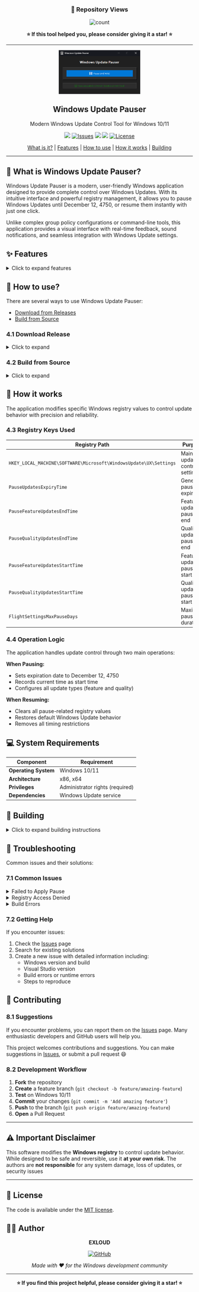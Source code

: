 <div align="center">
 
### 👀 Repository Views

<img alt="count" src="https://count.getloli.com/get/@:EXLOUD-WUP?theme=rule34" />

**⭐ If this tool helped you, please consider giving it a star! ⭐**

</div>

---

<p align="center">
 <img width="220px" src="assets/preview.png" align="center" alt="Windows Update Pauser" />
 <h2 align="center">Windows Update Pauser</h2>
 <p align="center">Modern Windows Update Control Tool for Windows 10/11</p>
</p>

<p align="center">
  <img src="https://custom-icon-badges.demolab.com/badge/Version-v1.0.0-brightgreen?logo=tag&logoColor=white" />
  <a href="https://github.com/EXLOUD/Windows-Update-Pauser/issues"><img alt="Issues" src="https://img.shields.io/github/issues/EXLOUD/Windows-Update-Pauser?color=F48D73" /></a>
  <img src="https://custom-icon-badges.demolab.com/badge/Visual%20Studio-2022-68217A?logo=visualstudio&logoColor=white" />
  <img src="https://custom-icon-badges.demolab.com/badge/Windows-10%2F11-0078D4?logo=windows&logoColor=white" />
  <a href="https://github.com/EXLOUD/Windows-Update-Pauser/blob/main/LICENSE"><img alt="License" src="https://img.shields.io/github/license/EXLOUD/Windows-Update-Pauser.svg" /></a>
</p>

<p align="center">
  <a href="#-what-is-windows-update-pauser">What is it?</a> | <a href="#-features">Features</a> | <a href="#-how-to-use">How to use</a> | <a href="#-how-it-works">How it works</a> | <a href="#-building">Building</a>
</p>

---

## 🎯 What is Windows Update Pauser?

Windows Update Pauser is a modern, user-friendly Windows application designed to provide complete control over Windows Updates. With its intuitive interface and powerful registry management, it allows you to pause Windows Updates until December 12, 4750, or resume them instantly with just one click.

Unlike complex group policy configurations or command-line tools, this application provides a visual interface with real-time feedback, sound notifications, and seamless integration with Windows Update settings.

## ✨ Features

<details>
<summary>Click to expand features</summary>

### 🎨 User Experience
- **Modern Dark UI Interface** - Clean, card-based design with smooth animations
- **One-Click Toggle** - Simple pause/resume functionality with large buttons
- **Real-time Status Feedback** - Color-coded success/error messages with visual indicators
- **Sound Notifications** - Audio confirmation after successful operations

### 🔧 Technical Capabilities
- **Long-term Pause Control** - Pauses updates until December 12, 4750 (~2000 years)
- **Complete Update Coverage** - Handles both feature and quality updates
- **Registry Management** - Safe and reliable Windows registry modifications
- **System Integration** - Automatically opens Windows Update settings after actions

### 🛡️ System Integration
- **Administrator Support** - Requires and handles elevated privileges properly
- **Windows Compatibility** - Full support for Windows 10 and 11
- **Error Handling** - Graceful error management with user-friendly messages
- **Service Integration** - Works with Windows Update service seamlessly

</details>

## 🚀 How to use?

There are several ways to use Windows Update Pauser:

- [Download from Releases](#41-download-release)
- [Build from Source](#42-build-from-source)

### 4.1 Download Release

<details>
<summary>Click to expand</summary>

The easiest way to get started is to download the pre-built executable.

#### 4.1.1 Download

**Download** the latest release from [GitHub Releases](https://github.com/EXLOUD/Windows-Update-Pauser/releases).

#### 4.1.2 Installation

1. **Extract** the downloaded archive
2. **Run** the executable as Administrator (required)
3. **Start** controlling your Windows Updates!

#### 4.1.3 Usage

1. **Launch** the application as Administrator
2. **Click** the **⏸️ Pause Until 4750** button to pause updates
3. **Click** the **▶️ Resume Updates** button to resume updates
4. **Receive** visual and audio feedback when operation completes
5. **Windows Update settings** will open automatically after each action

</details>

### 4.2 Build from Source

<details>
<summary>Click to expand</summary>

Since this repository contains source files without project files, you'll need to create a new project and integrate the code.

#### 4.2.1 Prerequisites

1. **Visual Studio 2019 or later** - Required for building the project
2. **Windows SDK** - For Windows API compatibility
3. **Required Libraries** - comctl32.lib, dwmapi.lib, uxtheme.lib, winmm.lib, version.lib

#### 4.2.2 Build Steps

**Method 1: Create New Project**
```bash
# Clone the repository
git clone https://github.com/EXLOUD/Windows-Update-Pauser.git
cd Windows-Update-Pauser

# Create a new Win32 GUI project in Visual Studio
# Copy the source files to your project directory
# Configure project settings and libraries
```

**Method 2: Manual Integration**
1. **Create** a new Win32 Application project in Visual Studio
2. **Copy** the following files to your project directory:
   - `UnifiedWindowsUpdateControl.cpp`
   - `resource.h`
   - `Resource.rc`
   - `icon.ico` (32x32)
   - `icon_small.ico` (16x16)
3. **Add** the files to your project
4. **Configure** linker dependencies:
   - comctl32.lib
   - dwmapi.lib
   - uxtheme.lib
   - winmm.lib
   - version.lib
5. **Build** in Release mode

#### 4.2.3 Project Configuration

Make sure your project has these settings:
- **Configuration Type**: Application (.exe)
- **Platform Toolset**: v142 or later
- **Windows SDK Version**: 10.0 or later
- **Character Set**: Unicode

#### 4.2.4 Run

1. Build the project in Visual Studio (Release mode)
2. Navigate to your output directory
3. Run the executable as Administrator (required)

</details>

## 🔧 How it works

The application modifies specific Windows registry values to control update behavior with precision and reliability.

### 4.3 Registry Keys Used

| Registry Path | Purpose |
|---------------|---------|
| `HKEY_LOCAL_MACHINE\SOFTWARE\Microsoft\WindowsUpdate\UX\Settings` | Main update control settings |
| `PauseUpdatesExpiryTime` | General pause expiration |
| `PauseFeatureUpdatesEndTime` | Feature updates pause end |
| `PauseQualityUpdatesEndTime` | Quality updates pause end |
| `PauseFeatureUpdatesStartTime` | Feature updates pause start |
| `PauseQualityUpdatesStartTime` | Quality updates pause start |
| `FlightSettingsMaxPauseDays` | Maximum pause duration |

### 4.4 Operation Logic

The application handles update control through two main operations:

**When Pausing:**
- Sets expiration date to December 12, 4750
- Records current time as start time
- Configures all update types (feature and quality)

**When Resuming:**
- Clears all pause-related registry values
- Restores default Windows Update behavior
- Removes all timing restrictions

## 💻 System Requirements

| Component | Requirement |
|-----------|-------------|
| **Operating System** | Windows 10/11 |
| **Architecture** | x86, x64 |
| **Privileges** | Administrator rights (required) |
| **Dependencies** | Windows Update service |

## 🔨 Building

<details>
<summary>Click to expand building instructions</summary>

### Prerequisites

Make sure you have the following installed:

- Visual Studio 2019 or later
- Windows SDK
- Required icon files (32x32 and 16x16)

### Project Structure

```
WindowsUpdatePauser/
├── src/                           # Source files (copy these to your project)
│   ├── UnifiedWindowsUpdateControl.cpp  # Main application logic
│   ├── resource.h                 # Resource definitions
│   └── Resource.rc                # Resource file
├── assets/                        # Images and icons
│   ├── icon.ico                   # Main icon (32x32)
│   ├── icon_small.ico             # Small icon (16x16)
│   └── preview.png                # Preview image
├── bin/                           # Build output
├── LICENSE                        # MIT License
└── README.md                      # This file
```

### Build Configuration

The project requires these settings:
- **Target Platform**: Windows 10/11
- **Platform Targets**: x86, x64
- **Output Type**: Windows Application
- **Required Libraries**: comctl32.lib, dwmapi.lib, uxtheme.lib, winmm.lib, version.lib

### Creating Your Project

1. **Open** Visual Studio
2. **Create** new project → Win32 Application
3. **Choose** GUI application template
4. **Copy** source files from repository
5. **Configure** linker dependencies
6. **Build** in Release mode

</details>

## 🔧 Troubleshooting

Common issues and their solutions:

### 7.1 Common Issues

<details>
<summary>Failed to Apply Pause</summary>

**Possible causes:**
- Not running as Administrator
- Windows Update service not running
- Registry access denied
- Unsupported Windows version

**Solutions:**
- Run the application as Administrator
- Start Windows Update service
- Check UAC settings
- Verify Windows 10/11 compatibility

</details>

<details>
<summary>Registry Access Denied</summary>

**Possible causes:**
- Insufficient privileges
- Group Policy restrictions
- Security software interference

**Solutions:**
- Right-click → Run as Administrator
- Check Group Policy settings
- Temporarily disable security software
- Verify registry permissions

</details>

<details>
<summary>Build Errors</summary>

**Possible causes:**
- Missing libraries
- Incorrect project configuration
- Missing resource files

**Solutions:**
- Add all required .lib files to linker
- Check project settings (Unicode, x64/x86)
- Verify icon files are present
- Ensure Windows SDK is installed

</details>

### 7.2 Getting Help

If you encounter issues:

1. Check the [Issues](https://github.com/EXLOUD/Windows-Update-Pauser/issues) page
2. Search for existing solutions
3. Create a new issue with detailed information including:
   - Windows version and build
   - Visual Studio version
   - Build errors or runtime errors
   - Steps to reproduce

## 🤝 Contributing

### 8.1 Suggestions

If you encounter problems, you can report them on the [Issues](https://github.com/EXLOUD/Windows-Update-Pauser/issues) page. Many enthusiastic developers and GitHub users will help you.

This project welcomes contributions and suggestions. You can make suggestions in [Issues](https://github.com/EXLOUD/Windows-Update-Pauser/issues), or submit a pull request 😄

### 8.2 Development Workflow

1. **Fork** the repository
2. **Create** a feature branch (`git checkout -b feature/amazing-feature`)
3. **Test** on Windows 10/11
4. **Commit** your changes (`git commit -m 'Add amazing feature'`)
5. **Push** to the branch (`git push origin feature/amazing-feature`)
6. **Open** a Pull Request

---

## ⚠️ Important Disclaimer

This software modifies the **Windows registry** to control update behavior. While designed to be safe and reversible, use it **at your own risk**. The authors are **not responsible** for any system damage, loss of updates, or security issues

---

## 📄 License

The code is available under the [MIT license](https://github.com/EXLOUD/Windows-Update-Pauser/blob/main/LICENSE).

## 👨‍💻 Author

<div align="center">

**EXLOUD**

[![GitHub](https://img.shields.io/badge/GitHub-100000?style=for-the-badge&logo=github&logoColor=white)](https://github.com/EXLOUD)

*Made with ❤️ for the Windows development community*

</div>

---

<div align="center">

**⭐ If you find this project helpful, please consider giving it a star! ⭐**

</div>
